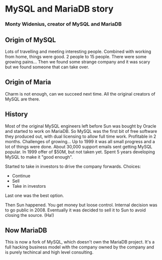 # MySQL and MariaDB story

### Monty Widenius, creator of MySQL and MariaDB

## Origin of MySQL

Lots of travelling and meeting interesting people. Combined with working from home, things were good. 2 people to 15 people. There were some growing pains... Then we found some strange company and it was scary but we found someone that can take over.

## Origin of Maria

Charm is not enough, can we succeed next time. All the original creators of MySQL are there.

## History

Most of the original MySQL engineers left before Sun was bought by Oracle and started to work on MariaDB. So MySQL was the first bit of free software they produced out, with dual licensing to allow full time work. Profitable in 2 months. Challenges of growing... Up to 1999 it was all small progress and a lot of things were done. About 30,000 support emails sent getting MySQL popular. In 1999 offer of $50M, but not taken yet. Spent 5 years developing MySQL to make it "good enough".

Started to take in investors to drive the company forwards. Choices:

- Continue
- Sell
- Take in investors

Last one was the best option.

Then Sun happened. You get money but loose control. Internal decision was to go public in 2008. Eventually it was decided to sell it to Sun to avoid closing the source. (Ha!)

## Now MariaDB

This is now a fork of MySQL, which doesn't own the MariaDB project. It's a full hacking business model with the company owned by the company and is purely techincal and high level consulting.
